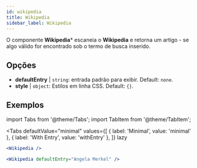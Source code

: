 ```yaml
---
id: wikipedia 
title: Wikipedia
sidebar_label: Wikipedia
---
```


O componente **Wikipedia*** escaneia o **Wikipedia** e retorna um artigo - se algo válido for encontrado sob o termo de busca inserido.

## Opções

* __defaultEntry__ | `string`: entrada padrão para exibir. Default: `none`.
* __style__ | `object`: Estilos em linha CSS. Default: `{}`.


## Exemplos

import Tabs from '@theme/Tabs';
import TabItem from '@theme/TabItem';

<Tabs
    defaultValue="minimal"
    values={[
        { label: 'Minimal', value: 'minimal' },
        { label: 'With Entry', value: 'withEntry' },
    ]}
    lazy
>

<TabItem value="minimal">

```jsx live
<Wikipedia />
```

</TabItem>

<TabItem value="withEntry">

```jsx live
<Wikipedia defaultEntry="Angela Merkel" />
```

</TabItem>

</Tabs>

